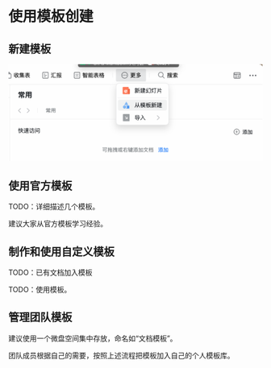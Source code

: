 # 使用模板创建
## 新建模板
![](images/create_templates.png)
## 使用官方模板

TODO：详细描述几个模板。

建议大家从官方模板学习经验。

## 制作和使用自定义模板

TODO：已有文档加入模板

TODO：使用模板。

## 管理团队模板

建议使用一个微盘空间集中存放，命名如“文档模板”。

团队成员根据自己的需要，按照上述流程把模板加入自己的个人模板库。
